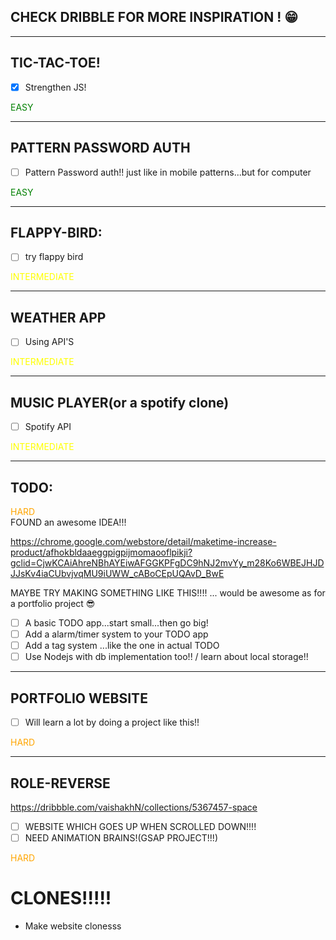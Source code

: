 ## CHECK DRIBBLE FOR MORE INSPIRATION ! 😁
------------------------


## TIC-TAC-TOE!
- [x] Strengthen JS!
<div style="color:green">EASY </div>

------------------------
## PATTERN PASSWORD AUTH
- [ ] Pattern Password auth!!  just like in mobile patterns...but for computer 
  
<div style="color:green">EASY </div>

------------------------

## FLAPPY-BIRD:
- [ ] try flappy bird
<div style="color:YELLOW"> INTERMEDIATE </div>

------------------------

## WEATHER APP
- [ ] Using API'S
<div style="color:YELLOW"> INTERMEDIATE </div>
  
------------------------
## MUSIC PLAYER(or a spotify clone)
- [ ] Spotify API
<div style="color:YELLOW"> INTERMEDIATE </div>
  
------------------------

## TODO:
<div style="color:orange"> HARD </div>
 FOUND an awesome IDEA!!!
   
   https://chrome.google.com/webstore/detail/maketime-increase-product/afhokbldaaeggpigpijmomaooflpikji?gclid=CjwKCAiAhreNBhAYEiwAFGGKPFgDC9hNJ2mvYy_m28Ko6WBEJHJDJJsKv4iaCUbvjvqMU9iUWW_cABoCEpUQAvD_BwE
  
  MAYBE TRY MAKING SOMETHING LIKE THIS!!!!  ... would be awesome as for a portfolio project 😎

- [ ]  A basic TODO app...start small...then go big!
- [ ] Add a alarm/timer system to your TODO app
- [ ] Add a tag system ...like the one in actual TODO
- [ ] Use Nodejs with db implementation too!! /  learn about local storage!!
  
------------------------

## PORTFOLIO WEBSITE
- [ ] Will learn a lot by doing a project like this!!
<div style="color:orange"> HARD </div>

------------------------
  
## ROLE-REVERSE
https://dribbble.com/vaishakhN/collections/5367457-space
 - [ ] WEBSITE WHICH GOES UP WHEN SCROLLED DOWN!!!!
 - [ ] NEED ANIMATION BRAINS!(GSAP PROJECT!!!)
<div style="color:orange"> HARD </div>


# CLONES!!!!!
- Make website clonesss